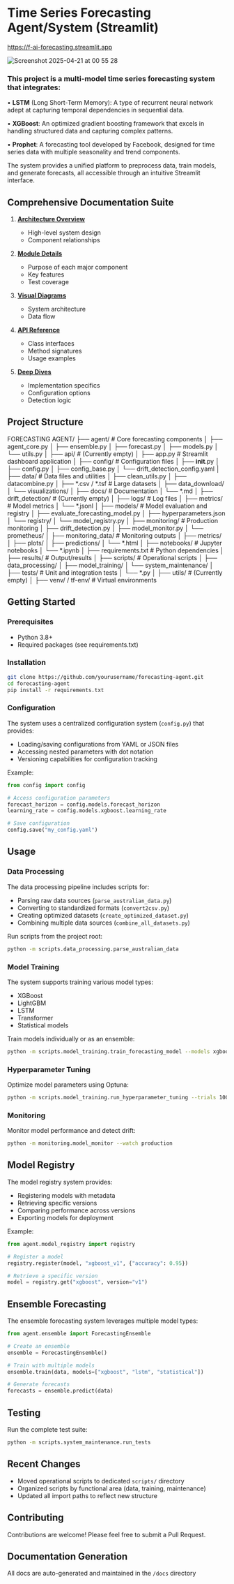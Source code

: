 # Time Series Forecasting Agent/System (Streamlit)
   https://f-ai-forecasting.streamlit.app

![Screenshot 2025-04-21 at 00 55 28](https://github.com/user-attachments/assets/a6af6669-20f4-45e7-915c-f58eb8601ccc)



### This project is a multi-model time series forecasting system that integrates:

• **LSTM** (Long Short-Term Memory): A type of recurrent neural network adept at capturing temporal dependencies in sequential data.

• **XGBoost**: An optimized gradient boosting framework that excels in handling structured data and capturing complex patterns.

• **Prophet**: A forecasting tool developed by Facebook, designed for time series data with multiple seasonality and trend components.

The system provides a unified platform to preprocess data, train models, and generate forecasts, all accessible through an intuitive Streamlit interface.




## Comprehensive Documentation Suite

1. **[Architecture Overview](docs/ARCHITECTURE.md)**
   - High-level system design
   - Component relationships

2. **[Module Details](docs/MODULES.md)**
   - Purpose of each major component
   - Key features
   - Test coverage

3. **[Visual Diagrams](docs/ARCHITECTURE_DIAGRAMS.md)**
   - System architecture
   - Data flow

4. **[API Reference](docs/API_REFERENCE.md)**
   - Class interfaces
   - Method signatures
   - Usage examples

5. **[Deep Dives](docs/MODEL_MONITOR_DETAILS.md)**
   - Implementation specifics
   - Configuration options
   - Detection logic

## Project Structure
FORECASTING AGENT/
├── agent/                      # Core forecasting components
│   ├── agent_core.py
│   ├── ensemble.py
│   ├── forecast.py
│   ├── models.py
│   └── utils.py
│
├── api/                        # (Currently empty)
│
├── app.py                      # Streamlit dashboard application
│
├── config/                     # Configuration files
│   ├── __init__.py
│   ├── config.py
│   ├── config_base.py
│   └── drift_detection_config.yaml
│
├── data/                       # Data files and utilities
│   ├── clean_utils.py
│   ├── datacombine.py
│   ├── *.csv / *.tsf           # Large datasets
│   ├── data_download/
│   └── visualizations/
│
├── docs/                       # Documentation
│   └── *.md
│
├── drift_detection/            # (Currently empty)
│
├── logs/                       # Log files
│
├── metrics/                    # Model metrics
│   └── *.jsonl
│
├── models/                     # Model evaluation and registry
│   ├── evaluate_forecasting_model.py
│   ├── hyperparameters.json
│   └── registry/
│       └── model_registry.py
│
├── monitoring/                 # Production monitoring
│   ├── drift_detection.py
│   ├── model_monitor.py
│   └── prometheus/
│
├── monitoring_data/            # Monitoring outputs
│   ├── metrics/
│   ├── plots/
│   ├── predictions/
│   └── *.html
│
├── notebooks/                  # Jupyter notebooks
│   └── *.ipynb
│
├── requirements.txt            # Python dependencies
│
├── results/                    # Output/results
│
├── scripts/                    # Operational scripts
│   ├── data_processing/
│   ├── model_training/
│   └── system_maintenance/
│
├── tests/                      # Unit and integration tests
│   └── *.py
│
├── utils/                      # (Currently empty)
│
├── venv/ / tf-env/             # Virtual environments

## Getting Started

### Prerequisites
- Python 3.8+
- Required packages (see requirements.txt)

### Installation
```bash
git clone https://github.com/yourusername/forecasting-agent.git
cd forecasting-agent
pip install -r requirements.txt
```

### Configuration
The system uses a centralized configuration system (`config.py`) that provides:
- Loading/saving configurations from YAML or JSON files
- Accessing nested parameters with dot notation
- Versioning capabilities for configuration tracking

Example:
```python
from config import config

# Access configuration parameters
forecast_horizon = config.models.forecast_horizon
learning_rate = config.models.xgboost.learning_rate

# Save configuration
config.save("my_config.yaml")
```

## Usage

### Data Processing
The data processing pipeline includes scripts for:
- Parsing raw data sources (`parse_australian_data.py`)
- Converting to standardized formats (`convert2csv.py`)
- Creating optimized datasets (`create_optimized_dataset.py`)
- Combining multiple data sources (`combine_all_datasets.py`)

Run scripts from the project root:
```bash
python -m scripts.data_processing.parse_australian_data
```

### Model Training
The system supports training various model types:
- XGBoost
- LightGBM
- LSTM
- Transformer
- Statistical models

Train models individually or as an ensemble:
```bash
python -m scripts.model_training.train_forecasting_model --models xgboost,lstm
```

### Hyperparameter Tuning
Optimize model parameters using Optuna:
```bash
python -m scripts.model_training.run_hyperparameter_tuning --trials 100
```

### Monitoring
Monitor model performance and detect drift:
```bash
python -m monitoring.model_monitor --watch production
```

## Model Registry
The model registry system provides:
- Registering models with metadata
- Retrieving specific versions
- Comparing performance across versions
- Exporting models for deployment

Example:
```python
from agent.model_registry import registry

# Register a model
registry.register(model, "xgboost_v1", {"accuracy": 0.95})

# Retrieve a specific version
model = registry.get("xgboost", version="v1")
```

## Ensemble Forecasting
The ensemble forecasting system leverages multiple model types:
```python
from agent.ensemble import ForecastingEnsemble

# Create an ensemble
ensemble = ForecastingEnsemble()

# Train with multiple models
ensemble.train(data, models=["xgboost", "lstm", "statistical"])

# Generate forecasts
forecasts = ensemble.predict(data)
```

## Testing
Run the complete test suite:
```bash
python -m scripts.system_maintenance.run_tests
```

## Recent Changes
- Moved operational scripts to dedicated `scripts/` directory
- Organized scripts by functional area (data, training, maintenance)
- Updated all import paths to reflect new structure

## Contributing
Contributions are welcome! Please feel free to submit a Pull Request.

## Documentation Generation
All docs are auto-generated and maintained in the `/docs` directory
